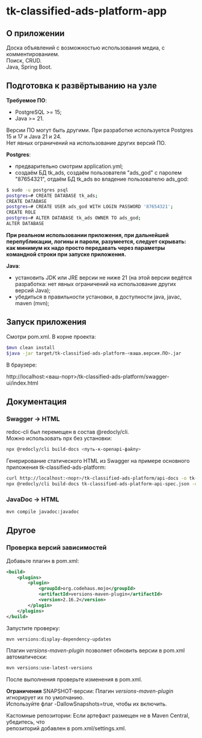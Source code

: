 # tk-classified-ads-platform-app

## О приложении

Доска объявлений с возможностью использования медиа, с комментированием.  
Поиск, CRUD.  
Java, Spring Boot.

## Подготовка к развёртыванию на узле

**Требуемое ПО**:

- PostgreSQL >= 15;
- Java >= 21.

Версии ПО могут быть другими. При разработке используется Postgres 15 и 17 и Java 21 и 24.  
Нет явных ограничений на использование других версий ПО.

**Postgres**:

- предварительно смотрим application.yml;
- создаём БД tk_ads, создаём пользователя "ads_god" с паролем "87654321", отдаём БД tk_ads во владение пользователю ads_god:

```Bash
$ sudo -u postgres psql
postgres=# CREATE DATABASE tk_ads;
CREATE DATABASE
postgres=# CREATE USER ads_god WITH LOGIN PASSWORD '87654321';
CREATE ROLE
postgres=# ALTER DATABASE tk_ads OWNER TO ads_god;
ALTER DATABASE
```

**При реальном использовании приложения, при дальнейшей перепубликации, логины и пароли, разумеется, следует скрывать: как минимум их надо просто передавать через параметры командной строки при запуске приложения.**

**Java**:

- установить JDK или JRE версии не ниже 21 (на этой версии ведётся разработка: нет явных ограничений на использование других версий Java);
- убедиться в правильности установки, в доступности java, javac, maven (mvn);

## Запуск приложения

Смотри pom.xml. В корне проекта:

```Bash
$mvn clean install
$java -jar target/tk-classified-ads-platform-<ваша.версия.ПО>.jar
```

В браузере:

http://localhost:<ваш-порт>/tk-classified-ads-platform/swagger-ui/index.html

## Документация

### Swagger -> HTML

redoc-cli был перемещен в состав @redocly/cli.  
Можно использовать npx без установки:

```bash
npx @redocly/cli build-docs <путь-к-openapi-файлу>
```

Генерирование статического HTML из Swagger на примере основного приложения tk-classified-ads-platform:

```Bash
curl http://localhost:<порт>/tk-classified-ads-platform/api-docs -o tk-classified-ads-platform-api-spec.json
npx @redocly/cli build-docs tk-classified-ads-platform-api-spec.json -o tk-classified-ads-platform-swagger.html 
```

### JavaDoc -> HTML

```Bash
mvn compile javadoc:javadoc
```

## Другое

### Проверка версий зависимостей

Добавьте плагин в pom.xml:

```xml
<build>
    <plugins>
        <plugin>
            <groupId>org.codehaus.mojo</groupId>
            <artifactId>versions-maven-plugin</artifactId>
            <version>2.16.2</version>
        </plugin>
    </plugins>
</build>
```

Запустите проверку:

```bash
mvn versions:display-dependency-updates
```

Плагин _versions-maven-plugin_ позволяет обновить версии в pom.xml автоматически:

```bash
mvn versions:use-latest-versions
```

После выполнения проверьте изменения в pom.xml.

**Ограничения**
SNAPSHOT-версии: Плагин _versions-maven-plugin_ игнорирует их по умолчанию.  
Используйте флаг -DallowSnapshots=true, чтобы их включить.

Кастомные репозитории: Если артефакт размещен не в Maven Central, убедитесь, что  
репозиторий добавлен в pom.xml/settings.xml.
